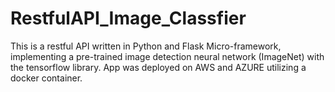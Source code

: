 # RestfulAPI_Image_Classfier

This is a restful API written in Python and Flask Micro-framework, implementing a pre-trained image detection neural network (ImageNet) with the tensorflow library. App was deployed on AWS and AZURE utilizing a docker container.
